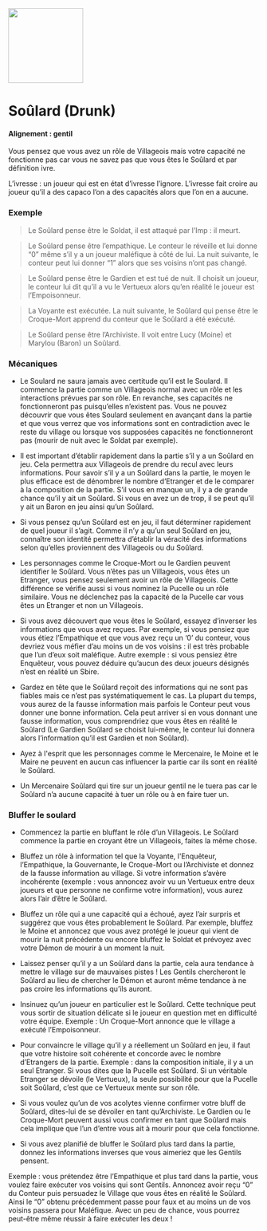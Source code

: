 <img src="https://github.com/brain-academy/wiki/blob/master/blood-on-the-clocktower/img/drunk.png?raw=true" height="150"> 

# Soûlard (Drunk)

#### Alignement : gentil

Vous pensez que vous avez un rôle de Villageois mais votre capacité ne fonctionne pas car vous ne savez pas que vous êtes le Soûlard et par définition ivre.

L’ivresse : un joueur qui est en état d’ivresse l’ignore. L’ivresse fait croire au joueur qu’il a des capaco  l’on a des capacités alors que l’on en a aucune.


### Exemple
> Le Soûlard pense être le Soldat, il est attaqué par l’Imp : il meurt.

> Le Soûlard pense être l’empathique. Le conteur le réveille et lui donne “0” même s’il y a un joueur maléfique à côté de lui. La nuit suivante, le conteur peut lui donner “1” alors que ses voisins n’ont pas changé.

> Le Soûlard pense être le Gardien et est tué de nuit. Il choisit un joueur, le conteur lui dit qu’il a vu le Vertueux alors qu’en réalité le joueur est l’Empoisonneur.

> La Voyante est exécutée. La nuit suivante, le Soûlard qui pense être le Croque-Mort apprend du conteur que le Soûlard a été exécuté.

> Le Soûlard pense être l’Archiviste. Il voit entre Lucy (Moine) et Marylou (Baron) un Soûlard.

### Mécaniques
- Le Soulard ne saura jamais avec certitude qu’il est le Soulard. Il commence la partie comme un Villageois normal avec un rôle et les interactions prévues par son rôle. En revanche, ses capacités ne fonctionneront pas puisqu’elles n’existent pas. Vous ne pouvez découvrir que vous êtes Soulard seulement en avançant dans la partie et que vous verrez que vos informations sont en contradiction avec le reste du village ou lorsque vos supposées capacités ne fonctionneront pas (mourir de nuit avec le Soldat par exemple).

- Il est important d’établir rapidement dans la partie s’il y a un Soûlard en jeu. Cela permettra aux Villageois de prendre du recul avec leurs informations. Pour savoir s’il y a un Soûlard dans la partie, le moyen le plus efficace est de dénombrer le nombre d’Etranger et de le comparer à la composition de la partie. S’il vous en manque un, il y a de grande chance qu’il y ait un Soûlard. Si vous en avez un de trop, il se peut qu’il y ait un Baron en jeu ainsi qu’un Soûlard.

- Si vous pensez qu’un Soûlard est en jeu, il faut déterminer rapidement de quel joueur il s’agit. Comme il n’y a qu’un seul Soûlard en jeu, connaître son identité permettra d’établir la véracité des informations selon qu’elles proviennent des Villageois ou du Soûlard.

- Les personnages comme le Croque-Mort ou le Gardien peuvent identifier le Soûlard. Vous n’êtes pas un Villageois, vous êtes un Etranger, vous pensez seulement avoir un rôle de Villageois. Cette différence se vérifie aussi si vous nominez la Pucelle ou un rôle similaire. Vous ne déclenchez pas la capacité de la Pucelle car vous êtes un Etranger et non un Villageois.

- Si vous avez découvert que vous êtes le Soûlard, essayez d’inverser les informations que vous avez reçues. Par exemple, si vous pensiez que vous étiez l’Empathique et que vous avez reçu un ‘0’ du conteur, vous devriez vous méfier d’au moins un de vos voisins : il est très probable que l’un d’eux soit maléfique. Autre exemple : si vous pensiez être Enquêteur, vous pouvez déduire qu’aucun des deux joueurs désignés n’est en réalité un Sbire.

- Gardez en tête que le Soûlard reçoit des informations qui ne sont pas fiables mais ce n’est pas systématiquement le cas. La plupart du temps, vous aurez de la fausse information mais parfois le Conteur peut vous donner une bonne information. Cela peut arriver si en vous donnant une fausse information, vous comprendriez que vous êtes en réalité le Soûlard (Le Gardien Soûlard se choisit lui-même, le conteur lui donnera alors l’information qu’il est Gardien et non Soûlard).

- Ayez à l'esprit que les personnages comme le Mercenaire, le Moine et le Maire ne peuvent en aucun cas influencer la partie car ils sont en réalité le Soûlard.

- Un Mercenaire Soûlard qui tire sur un joueur gentil ne le tuera pas car le Soûlard n’a aucune capacité à tuer un rôle ou à en faire tuer un.


### Bluffer le soulard

- Commencez la partie en bluffant le rôle d’un Villageois. Le Soûlard commence la partie en croyant être un Villageois, faites la même chose.

- Bluffez un rôle à information tel que la Voyante, l'Enquêteur, l’Empathique, la Gouvernante, le Croque-Mort ou l’Archiviste et donnez de la fausse information au village. Si votre information s’avère incohérente (exemple : vous annoncez avoir vu un Vertueux entre deux joueurs et que personne ne confirme votre information), vous aurez alors l’air d’être le Soûlard.

- Bluffez un rôle qui a une capacité qui a échoué, ayez l’air surpris et suggérez que vous êtes probablement le Soûlard. Par exemple, bluffez le Moine et annoncez que vous avez protégé le joueur qui vient de mourir la nuit précédente ou encore bluffez le Soldat et prévoyez avec votre Démon de mourir à un moment la nuit.

- Laissez penser qu’il y a un Soûlard dans la partie, cela aura tendance à mettre le village sur de mauvaises pistes ! Les Gentils chercheront le Soûlard au lieu de chercher le Démon et auront même tendance à ne pas croire les informations qu’ils auront.

- Insinuez qu’un joueur en particulier est le Soûlard. Cette technique peut vous sortir de situation délicate si le joueur en question met en difficulté votre équipe. Exemple : Un Croque-Mort annonce que le village a exécuté l’Empoisonneur.

- Pour convaincre le village qu’il y a réellement un Soûlard en jeu, il faut que votre histoire soit cohérente et concorde avec le nombre d’Etrangers de la partie. Exemple : dans la composition initiale, il y a un seul Etranger. Si vous dites que la Pucelle est Soûlard. Si un véritable Etranger se dévoile (le Vertueux), la seule possibilité pour que la Pucelle soit Soûlard, c’est que ce Vertueux mente sur son rôle.

- Si vous voulez qu’un de vos acolytes vienne confirmer votre bluff de Soûlard, dites-lui de se dévoiler en tant qu’Archiviste. Le Gardien ou le Croque-Mort peuvent aussi vous confirmer en tant que Soûlard mais cela implique que l’un d’entre vous ait à mourir pour que cela fonctionne.

- Si vous avez planifié de bluffer le Soûlard plus tard dans la partie, donnez les informations inverses que vous aimeriez que les Gentils pensent.

Exemple : vous prétendez être l’Empathique et plus tard dans la partie, vous voulez faire exécuter vos voisins qui sont Gentils. Annoncez avoir reçu “0” du Conteur puis persuadez le Village que vous êtes en réalité le Soûlard. Ainsi le “0” obtenu précédemment passe pour faux et au moins un de vos voisins passera pour Maléfique. Avec un peu de chance, vous pourrez peut-être même réussir à faire exécuter les deux !
